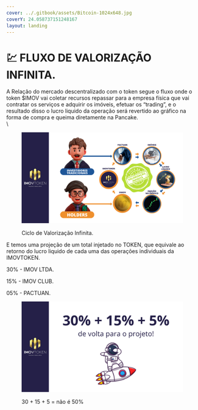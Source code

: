 ```yaml
---
cover: ../.gitbook/assets/Bitcoin-1024x648.jpg
coverY: 24.058737151248167
layout: landing
---
```


# 💹 FLUXO DE VALORIZAÇÃO INFINITA.

A Relação do mercado descentralizado com o token segue o fluxo onde o token $IMOV vai coletar recursos repassar para a empresa física que vai contratar os serviços e adquirir os imóveis, efetuar os “trading”, e o resultado disso o lucro liquido da operação será revertido ao gráfico na forma de compra e queima diretamente na Pancake.\
\


<figure><img src="../.gitbook/assets/image (5).png" alt=""><figcaption><p>Ciclo de Valorização Infinita.</p></figcaption></figure>

E temos uma projeção de um total injetado no TOKEN, que equivale ao retorno do lucro liquido de cada uma das operações individuais da IMOVTOKEN.

30% - IMOV LTDA.

15% - IMOV CLUB.

05% - PACTUAN.

&#x20;

<figure><img src="../.gitbook/assets/image (13).png" alt=""><figcaption><p>30 + 15 + 5 = não é 50%</p></figcaption></figure>

